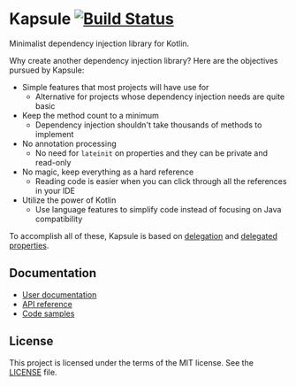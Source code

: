 # Kapsule [![Build Status](https://travis-ci.org/traversals/kapsule.svg?branch=master)](https://travis-ci.org/traversals/kapsule) 

Minimalist dependency injection library for Kotlin.

Why create another dependency injection library? Here are the objectives pursued by Kapsule:

* Simple features that most projects will have use for
    - Alternative for projects whose dependency injection needs are quite basic
* Keep the method count to a minimum
    - Dependency injection shouldn't take thousands of methods to implement
* No annotation processing
    - No need for `lateinit` on properties and they can be private and read-only
* No magic, keep everything as a hard reference
    - Reading code is easier when you can click through all the references in your IDE
* Utilize the power of Kotlin
    - Use language features to simplify code instead of focusing on Java compatibility 

To accomplish all of these, Kapsule is based on [delegation](http://kotlinlang.org/docs/reference/delegation.html) and [delegated properties](http://kotlinlang.org/docs/reference/delegated-properties.html). 
  
## Documentation

* [User documentation](https://traversal.space/kapsule)
* [API reference](https://traversal.space/docs/kapsule)
* [Code samples](samples)

## License

This project is licensed under the terms of the MIT license. See the [LICENSE](LICENSE) file.
